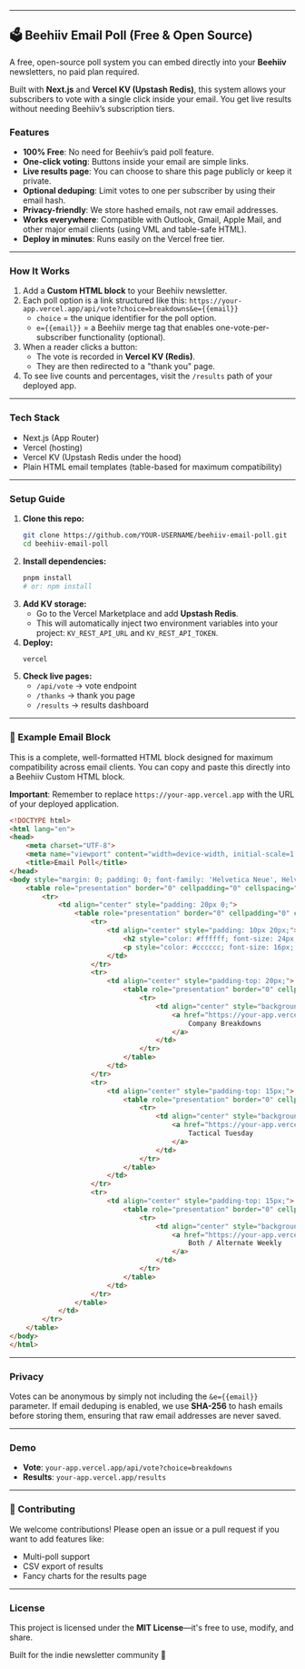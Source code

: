 -----

## 🗳️ Beehiiv Email Poll (Free & Open Source)

A free, open-source poll system you can embed directly into your **Beehiiv** newsletters, no paid plan required.

Built with **Next.js** and **Vercel KV (Upstash Redis)**, this system allows your subscribers to vote with a single click inside your email. You get live results without needing Beehiiv’s subscription tiers.

### Features

  - **100% Free**: No need for Beehiiv’s paid poll feature.
  - **One-click voting**: Buttons inside your email are simple links.
  - **Live results page**: You can choose to share this page publicly or keep it private.
  - **Optional deduping**: Limit votes to one per subscriber by using their email hash.
  - **Privacy-friendly**: We store hashed emails, not raw email addresses.
  - **Works everywhere**: Compatible with Outlook, Gmail, Apple Mail, and other major email clients (using VML and table-safe HTML).
  - **Deploy in minutes**: Runs easily on the Vercel free tier.

-----

### How It Works

1.  Add a **Custom HTML block** to your Beehiiv newsletter.
2.  Each poll option is a link structured like this:
    `https://your-app.vercel.app/api/vote?choice=breakdowns&e={{email}}`
      - `choice` = the unique identifier for the poll option.
      - `e={{email}}` = a Beehiiv merge tag that enables one-vote-per-subscriber functionality (optional).
3.  When a reader clicks a button:
      - The vote is recorded in **Vercel KV (Redis)**.
      - They are then redirected to a "thank you" page.
4.  To see live counts and percentages, visit the `/results` path of your deployed app.

-----

### Tech Stack

  - Next.js (App Router)
  - Vercel (hosting)
  - Vercel KV (Upstash Redis under the hood)
  - Plain HTML email templates (table-based for maximum compatibility)

-----

### Setup Guide

1.  **Clone this repo:**
    ```bash
    git clone https://github.com/YOUR-USERNAME/beehiiv-email-poll.git
    cd beehiiv-email-poll
    ```
2.  **Install dependencies:**
    ```bash
    pnpm install
    # or: npm install
    ```
3.  **Add KV storage:**
      - Go to the Vercel Marketplace and add **Upstash Redis**.
      - This will automatically inject two environment variables into your project: `KV_REST_API_URL` and `KV_REST_API_TOKEN`.
4.  **Deploy:**
    ```bash
    vercel
    ```
5.  **Check live pages:**
      - `/api/vote` → vote endpoint
      - `/thanks` → thank you page
      - `/results` → results dashboard

-----

### 📧 Example Email Block

This is a complete, well-formatted HTML block designed for maximum compatibility across email clients. You can copy and paste this directly into a Beehiiv Custom HTML block.

**Important**: Remember to replace `https://your-app.vercel.app` with the URL of your deployed application.

```html
<!DOCTYPE html>
<html lang="en">
<head>
    <meta charset="UTF-8">
    <meta name="viewport" content="width=device-width, initial-scale=1.0">
    <title>Email Poll</title>
</head>
<body style="margin: 0; padding: 0; font-family: 'Helvetica Neue', Helvetica, Arial, sans-serif; background-color: #000000;">
    <table role="presentation" border="0" cellpadding="0" cellspacing="0" width="100%" bgcolor="#000000">
        <tr>
            <td align="center" style="padding: 20px 0;">
                <table role="presentation" border="0" cellpadding="0" cellspacing="0" width="100%" style="max-width: 600px;">
                    <tr>
                        <td align="center" style="padding: 10px 20px;">
                            <h2 style="color: #ffffff; font-size: 24px; margin: 0;">What should we cover next?</h2>
                            <p style="color: #cccccc; font-size: 16px; margin-top: 10px;">Click to cast your vote!</p>
                        </td>
                    </tr>
                    <tr>
                        <td align="center" style="padding-top: 20px;">
                            <table role="presentation" border="0" cellpadding="0" cellspacing="0">
                                <tr>
                                    <td align="center" style="background-color: #ffffff; border-radius: 8px;">
                                        <a href="https://your-app.vercel.app/api/vote?choice=breakdowns&e={{email}}" target="_blank" style="font-size: 16px; font-weight: bold; font-family: 'Helvetica Neue', Helvetica, Arial, sans-serif; color: #000000; text-decoration: none; display: inline-block; padding: 12px 24px; border-radius: 8px;">
                                            Company Breakdowns
                                        </a>
                                    </td>
                                </tr>
                            </table>
                        </td>
                    </tr>
                    <tr>
                        <td align="center" style="padding-top: 15px;">
                            <table role="presentation" border="0" cellpadding="0" cellspacing="0">
                                <tr>
                                    <td align="center" style="background-color: #ffffff; border-radius: 8px;">
                                        <a href="https://your-app.vercel.app/api/vote?choice=tactical&e={{email}}" target="_blank" style="font-size: 16px; font-weight: bold; font-family: 'Helvetica Neue', Helvetica, Arial, sans-serif; color: #000000; text-decoration: none; display: inline-block; padding: 12px 24px; border-radius: 8px;">
                                            Tactical Tuesday
                                        </a>
                                    </td>
                                </tr>
                            </table>
                        </td>
                    </tr>
                    <tr>
                        <td align="center" style="padding-top: 15px;">
                            <table role="presentation" border="0" cellpadding="0" cellspacing="0">
                                <tr>
                                    <td align="center" style="background-color: #ffffff; border-radius: 8px;">
                                        <a href="https://your-app.vercel.app/api/vote?choice=both&e={{email}}" target="_blank" style="font-size: 16px; font-weight: bold; font-family: 'Helvetica Neue', Helvetica, Arial, sans-serif; color: #000000; text-decoration: none; display: inline-block; padding: 12px 24px; border-radius: 8px;">
                                            Both / Alternate Weekly
                                        </a>
                                    </td>
                                </tr>
                            </table>
                        </td>
                    </tr>
                </table>
            </td>
        </tr>
    </table>
</body>
</html>
```

-----

### Privacy

Votes can be anonymous by simply not including the `&e={{email}}` parameter. If email deduping is enabled, we use **SHA-256** to hash emails before storing them, ensuring that raw email addresses are never saved.

-----

### Demo

  - **Vote**: `your-app.vercel.app/api/vote?choice=breakdowns`
  - **Results**: `your-app.vercel.app/results`

-----

### 🙌 Contributing

We welcome contributions\! Please open an issue or a pull request if you want to add features like:

  - Multi-poll support
  - CSV export of results
  - Fancy charts for the results page

-----

### License

This project is licensed under the **MIT License**—it's free to use, modify, and share.

Built for the indie newsletter community 💌
